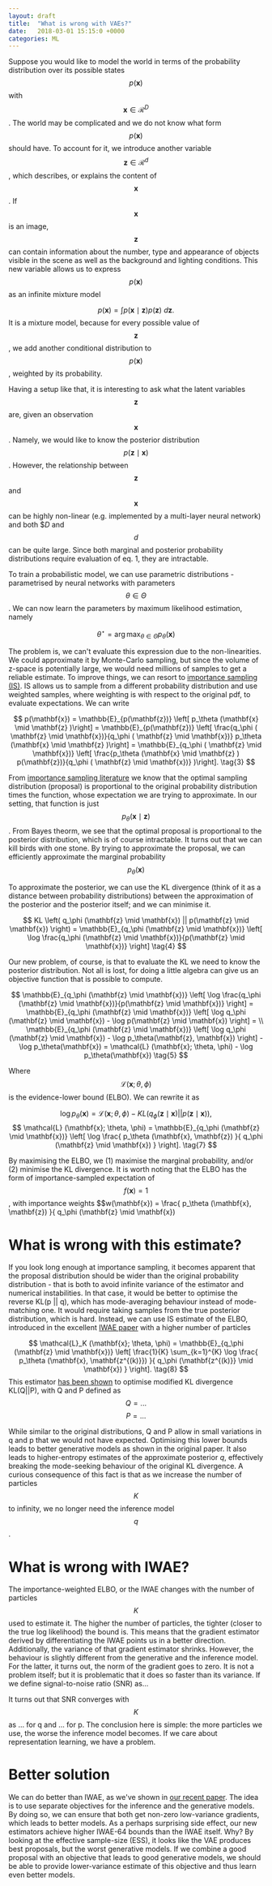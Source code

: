 ```yaml
---
layout: draft
title:  "What is wrong with VAEs?"
date:   2018-03-01 15:15:0 +0000
categories: ML
---
```


Suppose you would like to model the world in terms of the probability distribution over its possible states $$p(\mathbf{x})$$ with $$\mathbf{x} \in \mathcal{R}^D$$.
The world may be complicated and we do not know what form $$p(\mathbf{x})$$ should have.
To account for it, we introduce another variable $$\mathbf{z} \in \mathcal{R}^d$$, which describes, or explains the content of $$\mathbf{x}$$.
If $$\mathbf{x}$$ is an image, $$\mathbf{z}$$ can contain information about the number, type and appearance of objects visible in the scene as well as the background and lighting conditions.
This new variable allows us to express $$p(\mathbf{x})$$ as an infinite mixture model

$$
  p(\mathbf{x}) = \int p(\mathbf{x} \mid \mathbf{z}) p(\mathbf{z})~d \mathbf{z}. \tag{1}
$$
It is a mixture model, because for every possible value of $$\mathbf{z}$$, we add another conditional distribution to $$p(\mathbf{x})$$, weighted by its probability.

Having a setup like that, it is interesting to ask what the latent variables $$\mathbf{z}$$ are, given an observation $$\mathbf{x}$$. Namely, we would like to know the posterior distribution $$p(\mathbf{z} \mid \mathbf{x})$$. However, the relationship between $$\mathbf{z}$$ and $$\mathbf{x}$$ can be highly non-linear (e.g. implemented by a multi-layer neural network) and both $$D$ and $$d$$ can be quite large. Since both marginal and posterior probability distributions require evaluation of eq. 1, they are intractable.

To train a probabilistic model, we can use parametric distributions - parametrised by neural networks with parameters $$\theta \in \Theta$$.
We can now learn the parameters by maximum likelihood estimation, namely

$$
  \theta^\star = \arg \max_{\theta \in \Theta} p_\theta(\mathbf{x}) \tag{2}
$$

The problem is, we can't evaluate this expression due to the non-linearities.
We could approximate it by Monte-Carlo sampling, but since the volume of z-space is potentially large, we would need millions of samples to get a reliable estimate.
To improve things, we can resort to [importance sampling (IS)](https://en.wikipedia.org/wiki/Importance_sampling).
IS allows us to sample from a different probability distribution and use weighted samples, where weighting is with respect to the original pdf, to evaluate expectations.
We can write

$$
  p(\mathbf{x}) = \mathbb{E}_{p(\mathbf{z})} \left[ p_\theta (\mathbf{x} \mid \mathbf{z} )\right] =
  \mathbb{E}_{p(\mathbf{z})} \left[ \frac{q_\phi ( \mathbf{z} \mid \mathbf{x})}{q_\phi ( \mathbf{z} \mid \mathbf{x})} p_\theta (\mathbf{x} \mid \mathbf{z} )\right] =
  \mathbb{E}_{q_\phi ( \mathbf{z} \mid \mathbf{x})} \left[ \frac{p_\theta (\mathbf{x} \mid \mathbf{z} ) p(\mathbf{z})}{q_\phi ( \mathbf{z} \mid \mathbf{x})} )\right]. \tag{3}
$$

From [importance sampling literature](http://statweb.stanford.edu/~owen/mc/) we know that the optimal sampling distribution (proposal) is proportional to the original probability distribution times the function, whose expectation we are trying to approximate. In our setting, that function is just $$p_\theta (\mathbf{x} \mid \mathbf{z} )$$.
From Bayes theorm, we see that the optimal proposal is proportional to the posterior distribution, which is of course intractable.
It turns out that we can kill birds with one stone.
By trying to approximate the proposal, we can efficiently approximate the marginal probability $$p_\theta(\mathbf{x})$$

To approximate the posterior, we can use the KL divergence (think of it as a distance between probability distributions) between the approximation of the posterior and the posterior itself; and we can minimise it.

$$
  KL \left( q_\phi (\mathbf{z} \mid \mathbf{x}) || p(\mathbf{z} \mid \mathbf{x}) \right) = \mathbb{E}_{q_\phi (\mathbf{z} \mid \mathbf{x})} \left[ \log \frac{q_\phi (\mathbf{z} \mid \mathbf{x})}{p(\mathbf{z} \mid \mathbf{x})} \right] \tag{4}
$$

Our new problem, of course, is that to evaluate the KL we need to know the posterior distribution.
Not all is lost, for doing a little algebra can give us an objective function that is possible to compute.

$$
  \mathbb{E}_{q_\phi (\mathbf{z} \mid \mathbf{x})} \left[ \log \frac{q_\phi (\mathbf{z} \mid \mathbf{x})}{p(\mathbf{z} \mid \mathbf{x})} \right] =
  \mathbb{E}_{q_\phi (\mathbf{z} \mid \mathbf{x})} \left[ \log q_\phi (\mathbf{z} \mid \mathbf{x}) - \log p(\mathbf{z} \mid \mathbf{x}) \right] = \\
  \mathbb{E}_{q_\phi (\mathbf{z} \mid \mathbf{x})} \left[ \log q_\phi (\mathbf{z} \mid \mathbf{x}) - \log p_\theta(\mathbf{z}, \mathbf{x}) \right] - \log p_\theta(\mathbf{x}) =
  \mathcal{L} (\mathbf{x}; \theta, \phi) - \log p_\theta(\mathbf{x})
  \tag{5}
$$

Where $$\mathcal{L} (\mathbf{x}; \theta, \phi)$$ is the evidence-lower bound (ELBO). We can rewrite it as

$$
  \log p_\theta(\mathbf{x}) = \mathcal{L} (\mathbf{x}; \theta, \phi) - KL \left( q_\phi (\mathbf{z} \mid \mathbf{x}) || p(\mathbf{z} \mid \mathbf{x}) \right), \tag{6}
$$
$$
  \mathcal{L} (\mathbf{x}; \theta, \phi) = \mathbb{E}_{q_\phi (\mathbf{z} \mid \mathbf{x})}
    \left[
      \log \frac{
        p_\theta (\mathbf{x}, \mathbf{z})
      }{
        q_\phi (\mathbf{z} \mid \mathbf{x})
      }
    \right]. \tag{7}
$$

By maximising the ELBO, we (1) maximise the marginal probability, and/or (2) minimise the KL divergence.
It is worth noting that the ELBO has the form of importance-sampled expectation of $$f(\mathbf{x}) = 1$$, with importance weights $$w(\mathbf{x}) = \frac{ p_\theta (\mathbf{x}, \mathbf{z}) }{ q_\phi (\mathbf{z} \mid \mathbf{x})

# What is wrong with this estimate?
If you look long enough at importance sampling, it becomes apparent that the proposal distribution should be wider than the original probability distribution - that is both to avoid infinite variance of the estimator and numerical instabilities.
In that case, it would be better to optimise the reverse KL(p || q), which has mode-averaging behaviour instead of mode-matching one.
It would require taking samples from the true posterior distribution, which is hard.
Instead, we can use IS estimate of the ELBO, introduced in the excellent [IWAE paper](https://arxiv.org/abs/1509.00519) with a higher number of particles

$$
  \mathcal{L}_K (\mathbf{x}; \theta, \phi) = \mathbb{E}_{q_\phi (\mathbf{z} \mid \mathbf{x})}
    \left[ \frac{1}{K} \sum_{k=1}^{K}
      \log \frac{
        p_\theta (\mathbf{x}, \mathbf{z^{(k)}})
      }{
        q_\phi (\mathbf{z^{(k)}} \mid \mathbf{x})
      }
    \right]. \tag{8}
$$
This estimator [has been shown](https://arxiv.org/abs/1509.00519) to optimise modified KL divergence KL(Q||P), with Q and P defined as
$$
  Q = ... \tag{9}
$$
$$
  P = ... \tag{10}
$$

While similar to the original distributions, Q and P allow in small variations in q and p that we would not have expected.
Optimising this lower bounds leads to better generative models as shown in the original paper.
It also leads to higher-entropy estimates of the approximate posterior $q$, effectively breaking the mode-seeking behaviour of the original KL divergence.
A curious consequence of this fact is that as we increase the number of particles $$K$$ to infinity, we no longer need the inference model $$q$$.

# What is wrong with IWAE?
The importance-weighted ELBO, or the IWAE changes with the number of particles $$K$$ used to estimate it.
The higher the number of particles, the tighter (closer to the true log likelihood) the bound is.
This means that the gradient estimator derived by differentiating the IWAE points us in a better direction.
Additionally, the variance of that gradient estimator shrinks.
However, the behaviour is slightly different from the generative and the inference model.
For the latter, it turns out, the norm of the gradient goes to zero.
It is not a problem itself; but it is problematic that it does so faster than its variance.
If we define signal-to-noise ratio (SNR) as...

It turns out that SNR converges with $$K$$ as ... for q and ... for p.
The conclusion here is simple: the more particles we use, the worse the inference model becomes.
If we care about representation learning, we have a problem.


# Better solution
We can do better than IWAE, as we've shown in [our recent paper](https://arxiv.org/abs/1802.04537).
The idea is to use separate objectives for the inference and the generative models.
By doing so, we can ensure that both get non-zero low-variance gradients, which leads to better models.
As a perhaps surprising side effect, our new estimators achieve higher IWAE-64 bounds than the IWAE itself.
Why?
By looking at the effective sample-size (ESS), it looks like the VAE produces best proposals, but the worst generative models.
If we combine a good proposal with an objective that leads to good generative models, we should be able to provide lower-variance estimate of this objective and thus learn even better models.
